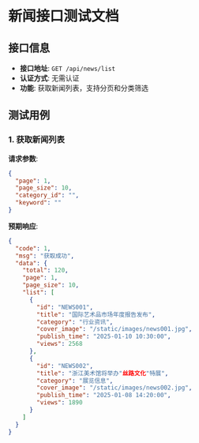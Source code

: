 # 新闻接口测试文档

## 接口信息
- **接口地址**: `GET /api/news/list`
- **认证方式**: 无需认证
- **功能**: 获取新闻列表，支持分页和分类筛选

## 测试用例

### 1. 获取新闻列表

**请求参数**:
```json
{
  "page": 1,
  "page_size": 10,
  "category_id": "",
  "keyword": ""
}
```

**预期响应**:
```json
{
  "code": 1,
  "msg": "获取成功",
  "data": {
    "total": 120,
    "page": 1,
    "page_size": 10,
    "list": [
      {
        "id": "NEWS001",
        "title": "国际艺术品市场年度报告发布",
        "category": "行业资讯",
        "cover_image": "/static/images/news001.jpg",
        "publish_time": "2025-01-10 10:30:00",
        "views": 2568
      },
      {
        "id": "NEWS002",
        "title": "浙江美术馆将举办"丝路文化"特展",
        "category": "展览信息",
        "cover_image": "/static/images/news002.jpg",
        "publish_time": "2025-01-08 14:20:00",
        "views": 1890
      }
    ]
  }
}
```
